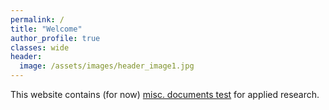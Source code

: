 ```yaml
---
permalink: /
title: "Welcome"
author_profile: true
classes: wide
header:
  image: /assets/images/header_image1.jpg
---
```



This website contains (for now) [misc. documents test](documents) for applied research.
